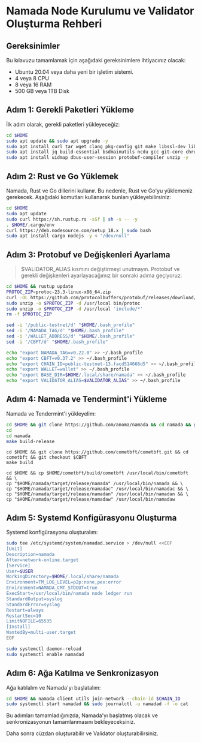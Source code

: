 # Namada Node Kurulumu ve Validator Oluşturma Rehberi

## Gereksinimler

Bu kılavuzu tamamlamak için aşağıdaki gereksinimlere ihtiyacınız olacak:

- Ubuntu 20.04 veya daha yeni bir işletim sistemi.
- 4 veya 8 CPU
- 8 veya 16 RAM
- 500 GB veya 1TB Disk

## Adım 1: Gerekli Paketleri Yükleme

İlk adım olarak, gerekli paketleri yükleyeceğiz:

```bash
cd $HOME
sudo apt update && sudo apt upgrade -y
sudo apt install curl tar wget clang pkg-config git make libssl-dev libclang-dev libclang-12-dev -y
sudo apt install jq build-essential bsdmainutils ncdu gcc git-core chrony liblz4-tool -y
sudo apt install uidmap dbus-user-session protobuf-compiler unzip -y
```

## Adım 2: Rust ve Go Yüklemek

Namada, Rust ve Go dillerini kullanır. Bu nedenle, Rust ve Go'yu yüklemeniz gerekecek. Aşağıdaki komutları kullanarak bunları yükleyebilirsiniz:

```bash
cd $HOME
sudo apt update
sudo curl https://sh.rustup.rs -sSf | sh -s -- -y
. $HOME/.cargo/env
curl https://deb.nodesource.com/setup_18.x | sudo bash
sudo apt install cargo nodejs -y < "/dev/null"
```

## Adım 3: Protobuf ve Değişkenleri Ayarlama
>$VALIDATOR_ALIAS kısmını değiştirmeyi unutmayın.
Protobuf ve gerekli değişkenleri ayarlayacağımız bir sonraki adıma geçiyoruz:

```bash
cd $HOME && rustup update
PROTOC_ZIP=protoc-23.3-linux-x86_64.zip
curl -OL https://github.com/protocolbuffers/protobuf/releases/download/v23.3/$PROTOC_ZIP
sudo unzip -o $PROTOC_ZIP -d /usr/local bin/protoc
sudo unzip -o $PROTOC_ZIP -d /usr/local 'include/*'
rm -f $PROTOC_ZIP

sed -i '/public-testnet/d' "$HOME/.bash_profile"
sed -i '/NAMADA_TAG/d' "$HOME/.bash_profile"
sed -i '/WALLET_ADDRESS/d' "$HOME/.bash_profile"
sed -i '/CBFT/d' "$HOME/.bash_profile"

echo "export NAMADA_TAG=v0.22.0" >> ~/.bash_profile
echo "export CBFT=v0.37.2" >> ~/.bash_profile
echo "export CHAIN_ID=public-testnet-13.facd514666d5" >> ~/.bash_profile
echo "export WALLET=wallet" >> ~/.bash_profile
echo "export BASE_DIR=$HOME/.local/share/namada" >> ~/.bash_profile
echo "export VALIDATOR_ALIAS=$VALIDATOR_ALIAS" >> ~/.bash_profile
```

## Adım 4: Namada ve Tendermint'i Yükleme

Namada ve Tendermint'i yükleyelim:

```bash
cd $HOME && git clone https://github.com/anoma/namada && cd namada && git checkout $NAMADA_TAG
cd
cd namada
make build-release
```
```
cd $HOME && git clone https://github.com/cometbft/cometbft.git && cd cometbft && git checkout $CBFT
make build

cd $HOME && cp $HOME/cometbft/build/cometbft /usr/local/bin/cometbft && \
cp "$HOME/namada/target/release/namada" /usr/local/bin/namada && \
cp "$HOME/namada/target/release/namadac" /usr/local/bin/namadac && \
cp "$HOME/namada/target/release/namadan" /usr/local/bin/namadan && \
cp "$HOME/namada/target/release/namadaw" /usr/local/bin/namadaw
```

## Adım 5: Systemd Konfigürasyonu Oluşturma

Systemd konfigürasyonu oluşturalım:

```bash
sudo tee /etc/systemd/system/namadad.service > /dev/null <<EOF
[Unit]
Description=namada
After=network-online.target
[Service]
User=$USER
WorkingDirectory=$HOME/.local/share/namada
Environment=TM_LOG_LEVEL=p2p:none,pex:error
Environment=NAMADA_CMT_STDOUT=true
ExecStart=/usr/local/bin/namada node ledger run
StandardOutput=syslog
StandardError=syslog
Restart=always
RestartSec=10
LimitNOFILE=65535
[Install]
WantedBy=multi-user.target
EOF

sudo systemctl daemon-reload
sudo systemctl enable namadad
```

## Adım 6: Ağa Katılma ve Senkronizasyon

Ağa katılalım ve Namada'yı başlatalım:

```bash
cd $HOME && namada client utils join-network --chain-id $CHAIN_ID
sudo systemctl start namadad && sudo journalctl -u namadad -f -o cat
```

Bu adımları tamamladığınızda, Namada'yı başlatmış olacak ve senkronizasyonun tamamlanmasını bekleyeceksiniz. 

Daha sonra cüzdan oluşturabilir ve Validator oluşturabilirsiniz.
